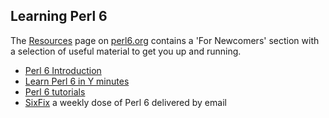 ## Learning Perl 6

The [Resources](https://perl6.org/resources/) page on [perl6.org](https://perl6.org/) contains a 'For Newcomers' section with a selection of useful material to get you up and running.

* [Perl 6 Introduction](http://perl6intro.com/)
* [Learn Perl 6 in Y minutes](https://learnxinyminutes.com/docs/perl6/)
* [Perl 6 tutorials](https://github.com/perlpilot/perl6-docs)
* [SixFix](http://sixfix.nigelhamilton.com/) a weekly dose of Perl 6 delivered by email
